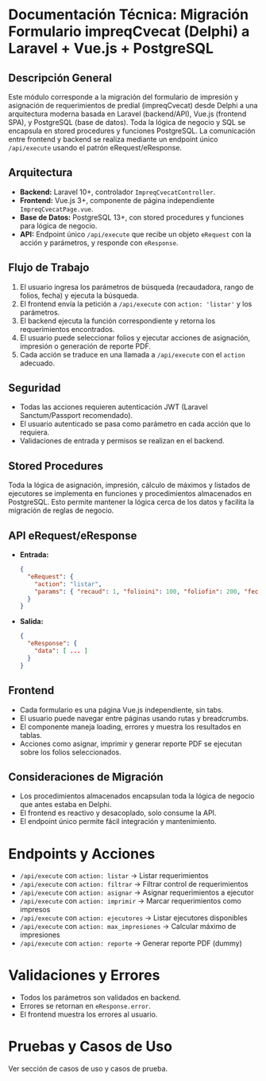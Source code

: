 # Documentación Técnica: Migración Formulario impreqCvecat (Delphi) a Laravel + Vue.js + PostgreSQL

## Descripción General
Este módulo corresponde a la migración del formulario de impresión y asignación de requerimientos de predial (impreqCvecat) desde Delphi a una arquitectura moderna basada en Laravel (backend/API), Vue.js (frontend SPA), y PostgreSQL (base de datos). Toda la lógica de negocio y SQL se encapsula en stored procedures y funciones PostgreSQL. La comunicación entre frontend y backend se realiza mediante un endpoint único `/api/execute` usando el patrón eRequest/eResponse.

## Arquitectura
- **Backend:** Laravel 10+, controlador `ImpreqCvecatController`.
- **Frontend:** Vue.js 3+, componente de página independiente `ImpreqCvecatPage.vue`.
- **Base de Datos:** PostgreSQL 13+, con stored procedures y funciones para lógica de negocio.
- **API:** Endpoint único `/api/execute` que recibe un objeto `eRequest` con la acción y parámetros, y responde con `eResponse`.

## Flujo de Trabajo
1. El usuario ingresa los parámetros de búsqueda (recaudadora, rango de folios, fecha) y ejecuta la búsqueda.
2. El frontend envía la petición a `/api/execute` con `action: 'listar'` y los parámetros.
3. El backend ejecuta la función correspondiente y retorna los requerimientos encontrados.
4. El usuario puede seleccionar folios y ejecutar acciones de asignación, impresión o generación de reporte PDF.
5. Cada acción se traduce en una llamada a `/api/execute` con el `action` adecuado.

## Seguridad
- Todas las acciones requieren autenticación JWT (Laravel Sanctum/Passport recomendado).
- El usuario autenticado se pasa como parámetro en cada acción que lo requiera.
- Validaciones de entrada y permisos se realizan en el backend.

## Stored Procedures
Toda la lógica de asignación, impresión, cálculo de máximos y listados de ejecutores se implementa en funciones y procedimientos almacenados en PostgreSQL. Esto permite mantener la lógica cerca de los datos y facilita la migración de reglas de negocio.

## API eRequest/eResponse
- **Entrada:**
  ```json
  {
    "eRequest": {
      "action": "listar",
      "params": { "recaud": 1, "folioini": 100, "foliofin": 200, "fecha": "2024-06-01" }
    }
  }
  ```
- **Salida:**
  ```json
  {
    "eResponse": {
      "data": [ ... ]
    }
  }
  ```

## Frontend
- Cada formulario es una página Vue.js independiente, sin tabs.
- El usuario puede navegar entre páginas usando rutas y breadcrumbs.
- El componente maneja loading, errores y muestra los resultados en tablas.
- Acciones como asignar, imprimir y generar reporte PDF se ejecutan sobre los folios seleccionados.

## Consideraciones de Migración
- Los procedimientos almacenados encapsulan toda la lógica de negocio que antes estaba en Delphi.
- El frontend es reactivo y desacoplado, solo consume la API.
- El endpoint único permite fácil integración y mantenimiento.

# Endpoints y Acciones
- `/api/execute` con `action: listar` → Listar requerimientos
- `/api/execute` con `action: filtrar` → Filtrar control de requerimientos
- `/api/execute` con `action: asignar` → Asignar requerimientos a ejecutor
- `/api/execute` con `action: imprimir` → Marcar requerimientos como impresos
- `/api/execute` con `action: ejecutores` → Listar ejecutores disponibles
- `/api/execute` con `action: max_impresiones` → Calcular máximo de impresiones
- `/api/execute` con `action: reporte` → Generar reporte PDF (dummy)

# Validaciones y Errores
- Todos los parámetros son validados en backend.
- Errores se retornan en `eResponse.error`.
- El frontend muestra los errores al usuario.

# Pruebas y Casos de Uso
Ver sección de casos de uso y casos de prueba.
